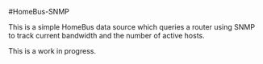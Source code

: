 #HomeBus-SNMP

This is a simple HomeBus data source which queries a router using SNMP to track current bandwidth and the number of active hosts.

This is a work in progress.

